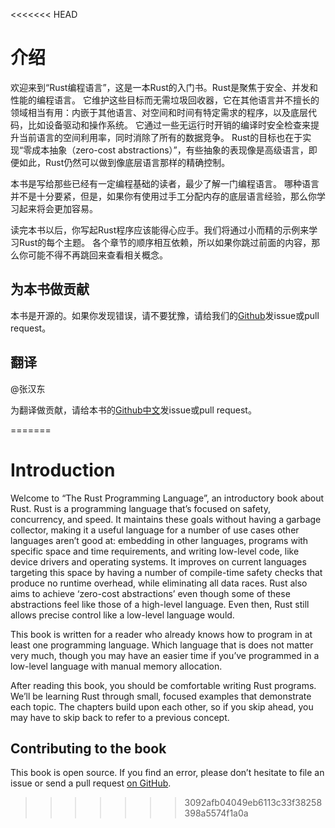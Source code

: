 <<<<<<< HEAD
# 介绍

欢迎来到“Rust编程语言”，这是一本Rust的入门书。Rust是聚焦于安全、并发和性能的编程语言。
它维护这些目标而无需垃圾回收器，它在其他语言并不擅长的领域相当有用：内嵌于其他语言、对空间和时间有特定需求的程序，以及底层代码，比如设备驱动和操作系统。
它通过一些无运行时开销的编译时安全检查来提升当前语言的空间利用率，同时消除了所有的数据竞争。
Rust的目标也在于实现“零成本抽象（zero-cost abstractions）”，有些抽象的表现像是高级语言，即便如此，Rust仍然可以做到像底层语言那样的精确控制。

本书是写给那些已经有一定编程基础的读者，最少了解一门编程语言。
哪种语言并不是十分要紧，但是，如果你有使用过手工分配内存的底层语言经验，那么你学习起来将会更加容易。

读完本书以后，你写起Rust程序应该能得心应手。我们将通过小而精的示例来学习Rust的每个主题。
各个章节的顺序相互依赖，所以如果你跳过前面的内容，那么你可能不得不再跳回来查看相关概念。

## 为本书做贡献

本书是开源的。如果你发现错误，请不要犹豫，请给我们的[Github]发issue或pull request。

[GitHub]: https://github.com/rust-lang/book

## 翻译

@张汉东

为翻译做贡献，请给本书的[Github中文]发issue或pull request。

[Github中文]: https://github.com/RustStudy/book
=======
# Introduction

Welcome to “The Rust Programming Language”, an introductory book about Rust.
Rust is a programming language that’s focused on safety, concurrency, and
speed. It maintains these goals without having a garbage collector, making it a
useful language for a number of use cases other languages aren’t good at:
embedding in other languages, programs with specific space and time
requirements, and writing low-level code, like device drivers and operating
systems. It improves on current languages targeting this space by having a
number of compile-time safety checks that produce no runtime overhead, while
eliminating all data races. Rust also aims to achieve ‘zero-cost abstractions’
even though some of these abstractions feel like those of a high-level
language. Even then, Rust still allows precise control like a low-level
language would.

This book is written for a reader who already knows how to program in at least
one programming language. Which language that is does not matter very much,
though you may have an easier time if you’ve programmed in a low-level language
with manual memory allocation.

After reading this book, you should be comfortable writing Rust programs. We’ll
be learning Rust through small, focused examples that demonstrate each topic.
The chapters build upon each other, so if you skip ahead, you may have to skip
back to refer to a previous concept.

## Contributing to the book

This book is open source. If you find an error, please don’t hesitate to file an
issue or send a pull request [on GitHub].

[on GitHub]: https://github.com/rust-lang/book
>>>>>>> 3092afb04049eb6113c33f38258398a5574f1a0a

